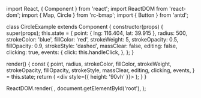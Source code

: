 import React, { Component } from 'react';
import ReactDOM from 'react-dom';
import { Map, Circle } from 'rc-bmap';
import { Button } from 'antd';

class CircleExample extends Component {
  constructor(props) {
    super(props);
    this.state = {
      point: { lng: 116.404, lat: 39.915 },
      radius: 500,
      strokeColor: 'blue',
      fillColor: 'red',
      strokeWeight: 5,
      strokeOpacity: 0.5,
      fillOpacity: 0.9,
      strokeStyle: 'dashed',
      massClear: false,
      editing: false,
      clicking: true,
      events: {
        click: this.handleClick,
      },
    };
  }

  render() {
    const {
      point, radius, strokeColor, fillColor, strokeWeight,
      strokeOpacity, fillOpacity, strokeStyle, massClear, editing, clicking, events,
    } = this.state;
    return (
      <div style={{ height: '90vh' }}>
        <Map
          ak="dbLUj1nQTvDvKXkov5fhnH5HIE88RUEO"
          scrollWheelZoom
        >
          <Circle
            point={point}
            radius={radius}
            strokeColor={strokeColor}
            fillColor={fillColor}
            strokeWeight={strokeWeight}
            strokeOpacity={strokeOpacity}
            fillOpacity={fillOpacity}
            strokeStyle={strokeStyle}
            massClear={massClear}
            editing={editing}
            clicking={clicking}
            events={events}
          />
        </Map>
      </div>
    );
  }
}

ReactDOM.render(
  <CircleExample />,
  document.getElementById('root'),
);
